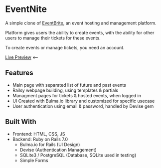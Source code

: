 # EventNite

A simple clone of [EventBrite](https://www.eventbrite.nl/), an event hosting and management platform. 

Platform gives users the ability to create events, with the ability for other users to manage their tickets for these events.

To create events or manage tickets, you need an account.

[Live Preview](https://dashboard.heroku.com/apps/desolate-caverns-00279) <--

## Features
  - Main page with separated list of future and past events 
  - Railsy webpage building, using templates & partials
  - Managment pages for tickets & hosted events, when logged in
  - UI Created with Bulma.io library and customized for specific usecase
  - User authentication using email & password, handled by Devise gem

## Built With
- Frontend: HTML, CSS, JS
- Backend: Ruby on Rails 7.0
  - Bulma.io for Rails (UI Design)
  - Devise (Authentication Management)
  - SQLite3 / PostgreSQL (Database, SQLite used in testing)
  - Simple Forms